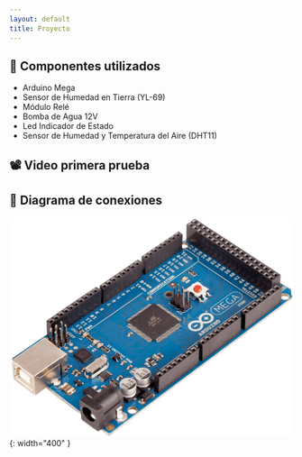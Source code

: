 ```yaml
---
layout: default
title: Proyecto
---
```


## 🔧 Componentes utilizados
- Arduino Mega
- Sensor de Humedad en Tierra (YL-69)
- Módulo Relé
- Bomba de Agua 12V
- Led Indicador de Estado
- Sensor de Humedad y Temperatura del Aire (DHT11)

## 📽️ Video primera prueba 


## 📐 Diagrama de conexiones


![Esquema eléctrico](/assets/img/arduino-mega-2560.png){: width="400" }
